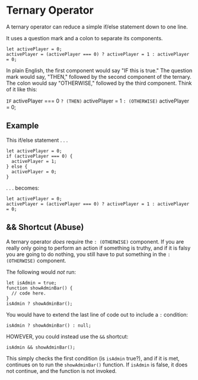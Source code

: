 # Ternary Operator

A ternary operator can reduce a simple if/else statement down to one line.

It uses a question mark and a colon to separate its components.

```
let activePlayer = 0;
activePlayer = (activePlayer === 0) ? activePlayer = 1 : activePlayer = 0;
```

In plain English, the first component would say "IF this is true."  The question mark would say, "THEN," followed by the second component of the ternary.  The colon would say "OTHERWISE," followed by the third component.  Think of it like this:

`IF` activePlayer === 0 `? (THEN)` activePlayer = 1 `: (OTHERWISE)` activePlayer = 0;


## Example

This if/else statement . . .

```
let activePlayer = 0;
if (activePlayer === 0) {
  activePlayer = 1;
} else {
  activePlayer = 0;
}
```

. . . becomes:

```
let activePlayer = 0;
activePlayer = (activePlayer === 0) ? activePlayer = 1 : activePlayer = 0;
```


## && Shortcut (Abuse)

A ternary operator *does* require the `: (OTHERWISE)` component.  If you are really only going to perform an action if something is truthy, and if it is falsy you are going to do nothing, you still have to put something in the `: (OTHERWISE)` component.

The following would *not* run:

```
let isAdmin = true;
function showAdminBar() {
  // code here.
}
isAdmin ? showAdminBar();
```

You would have to extend the last line of code out to include a `:` condition:

```
isAdmin ? showAdminBar() : null;
```

HOWEVER, you could instead use the `&&` shortcut:

```
isAdmin && showAdminBar();
```

This simply checks the first condition (is `isAdmin` true?), and if it is met, continues on to run the `showAdminBar()` function.  If `isAdmin` is false, it does not continue, and the function is not invoked.